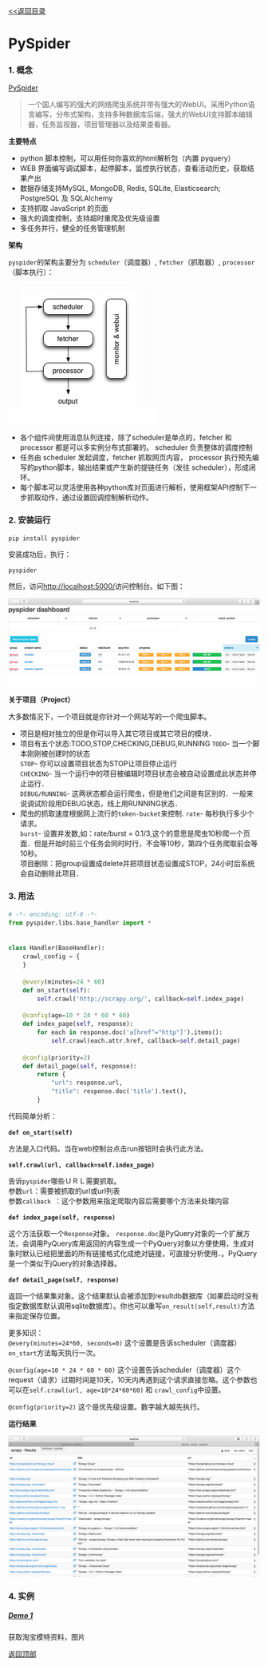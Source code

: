 <a href="index.md" name="top"><<返回目录</a>

# PySpider

### 1. 概念

[PySpider](http://docs.pyspider.org/en/latest/)

>一个国人编写的强大的网络爬虫系统并带有强大的WebUI。采用Python语言编写，分布式架构，支持多种数据库后端，强大的WebUI支持脚本编辑器，任务监视器，项目管理器以及结果查看器。	

**主要特点**

* python 脚本控制，可以用任何你喜欢的html解析包（内置 pyquery）
* WEB 界面编写调试脚本，起停脚本，监控执行状态，查看活动历史，获取结果产出
* 数据存储支持MySQL, MongoDB, Redis, SQLite, Elasticsearch; PostgreSQL 及 SQLAlchemy
* 支持抓取 JavaScript 的页面
* 强大的调度控制，支持超时重爬及优先级设置
* 多任务并行，健全的任务管理机制


**架构**

`pyspider`的架构主要分为 `scheduler`（调度器）, `fetcher`（抓取器）, `processor`（脚本执行）：

![](img/pyspider1.png)

* 各个组件间使用消息队列连接，除了scheduler是单点的，fetcher 和 processor 都是可以多实例分布式部署的。 scheduler 负责整体的调度控制
* 任务由 scheduler 发起调度，fetcher 抓取网页内容， processor 执行预先编写的python脚本，输出结果或产生新的提链任务（发往 scheduler），形成闭环。
* 每个脚本可以灵活使用各种python库对页面进行解析，使用框架API控制下一步抓取动作，通过设置回调控制解析动作。


### 2. 安装运行

```shell
pip install pyspider
```
安装成功后，执行：

```shell
pyspider
```

然后，访问<http://localhost:5000/>访问控制台。如下图：


![pyspider](img/pyspider.png)

**关于项目（Project）**

大多数情况下，一个项目就是你针对一个网站写的一个爬虫脚本。

* 项目是相对独立的但是你可以导入其它项目或其它项目的模块．
* 项目有五个状态:TODO,STOP,CHECKING,DEBUG,RUNNING
`TODO`- 当一个脚本刚刚被创建时的状态   
`STOP`- 你可以设置项目状态为STOP让项目停止运行   
`CHECKING`- 当一个运行中的项目被编辑时项目状态会被自动设置成此状态并停止运行．   
`DEBUG/RUNNING`- 这两状态都会运行爬虫，但是他们之间是有区别的．一般来说调试阶段用DEBUG状态，线上用RUNNING状态．   
* 爬虫的抓取速度根据网上流行的`token-bucket`来控制.
`rate`- 每秒执行多少个请求。   
`burst`- 设置并发数,如：rate/burst = 0.1/3,这个的意思是爬虫10秒爬一个页面．但是开始时前三个任务会同时时行，不会等10秒，第四个任务爬取前会等10秒。      
项目删除：把group设置成delete并把项目状态设置成STOP，24小时后系统会自动删除此项目．

### 3. 用法


```python
# -*- encoding: utf-8 -*-
from pyspider.libs.base_handler import *


class Handler(BaseHandler):
    crawl_config = {
    }

    @every(minutes=24 * 60)
    def on_start(self):
        self.crawl('http://scrapy.org/', callback=self.index_page)

    @config(age=10 * 24 * 60 * 60)
    def index_page(self, response):
        for each in response.doc('a[href^="http"]').items():
            self.crawl(each.attr.href, callback=self.detail_page)

    @config(priority=2)
    def detail_page(self, response):
        return {
            "url": response.url,
            "title": response.doc('title').text(),
        }
```
代码简单分析：  
 
**`def on_start(self)`**   

方法是入口代码。当在web控制台点击run按钮时会执行此方法。

**`self.crawl(url, callback=self.index_page)`**   

告诉`pyspider`哪些ＵＲＬ需要抓取。   
参数`url`：需要被抓取的url或url列表   
参数`callback `：这个参数用来指定爬取内容后需要哪个方法来处理内容 


**`def index_page(self, response)`**   

这个方法获取一个`Response`对象。 `response.doc`是PyQuery对象的一个扩展方法，会调用PyQuery库用返回的内容生成一个PyQuery对象以方便使用，生成对象时默认已经把里面的所有链接格式化成绝对链接，可直接分析使用．。PyQuery是一个类似于jQuery的对象选择器。

**`def detail_page(self, response)`**   

返回一个结果集对象。这个结果默认会被添加到resultdb数据库（如果启动时没有指定数据库默认调用sqlite数据库）。你也可以重写`on_result(self,result)`方法来指定保存位置。

更多知识：   
`@every(minutes=24*60, seconds=0)` 这个设置是告诉scheduler（调度器）`on_start`方法每天执行一次。

`@config(age=10 * 24 * 60 * 60)` 这个设置告诉scheduler（调度器）这个request（请求）过期时间是10天，10天内再遇到这个请求直接忽略。这个参数也可以在`self.crawl(url, age=10*24*60*60)` 和 `crawl_config`中设置。

`@config(priority=2)` 这个是优先级设置。数字越大越先执行。

**运行结果**

![](img/pyspider_demo1.png)

### 4. 实例

##### [Demo 1](https://github.com/JHFighting/python_spider/blob/master/PySpider/taobao_pic.py)

获取淘宝模特资料，图片



 [返回顶部](#top)